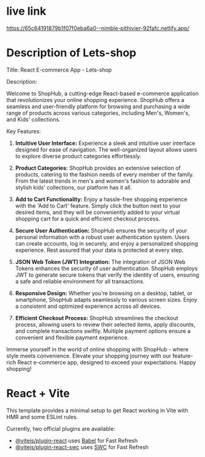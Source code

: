 # live link
https://65c64191879b1f07f0eba6a0--nimble-pithivier-92fafc.netlify.app/

# Description of Lets-shop
Title: React E-commerce App - Lets-shop

Description:

Welcome to ShopHub, a cutting-edge React-based e-commerce application that revolutionizes your online shopping experience. ShopHub offers a seamless and user-friendly platform for browsing and purchasing a wide range of products across various categories, including Men's, Women's, and Kids' collections.

Key Features:

1. **Intuitive User Interface:**
   Experience a sleek and intuitive user interface designed for ease of navigation. The well-organized layout allows users to explore diverse product categories effortlessly.

2. **Product Categories:**
   ShopHub provides an extensive selection of products, catering to the fashion needs of every member of the family. From the latest trends in men's and women's fashion to adorable and stylish kids' collections, our platform has it all.

3. **Add to Cart Functionality:**
   Enjoy a hassle-free shopping experience with the 'Add to Cart' feature. Simply click the button next to your desired items, and they will be conveniently added to your virtual shopping cart for a quick and efficient checkout process.

4. **Secure User Authentication:**
   ShopHub ensures the security of your personal information with a robust user authentication system. Users can create accounts, log in securely, and enjoy a personalized shopping experience. Rest assured that your data is protected at every step.

5. **JSON Web Token (JWT) Integration:**
   The integration of JSON Web Tokens enhances the security of user authentication. ShopHub employs JWT to generate secure tokens that verify the identity of users, ensuring a safe and reliable environment for all transactions.

6. **Responsive Design:**
   Whether you're browsing on a desktop, tablet, or smartphone, ShopHub adapts seamlessly to various screen sizes. Enjoy a consistent and optimized experience across all devices.

7. **Efficient Checkout Process:**
   ShopHub streamlines the checkout process, allowing users to review their selected items, apply discounts, and complete transactions swiftly. Multiple payment options ensure a convenient and flexible payment experience.

Immerse yourself in the world of online shopping with ShopHub - where style meets convenience. Elevate your shopping journey with our feature-rich React e-commerce app, designed to exceed your expectations. Happy shopping!
# React + Vite

This template provides a minimal setup to get React working in Vite with HMR and some ESLint rules.

Currently, two official plugins are available:

- [@vitejs/plugin-react](https://github.com/vitejs/vite-plugin-react/blob/main/packages/plugin-react/README.md) uses [Babel](https://babeljs.io/) for Fast Refresh
- [@vitejs/plugin-react-swc](https://github.com/vitejs/vite-plugin-react-swc) uses [SWC](https://swc.rs/) for Fast Refresh
